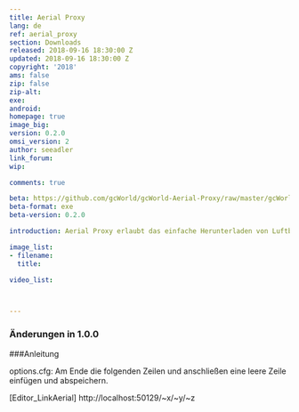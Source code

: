 ```yaml
---
title: Aerial Proxy
lang: de
ref: aerial_proxy
section: Downloads
released: 2018-09-16 18:30:00 Z
updated: 2018-09-16 18:30:00 Z
copyright: '2018'
ams: false
zip: false
zip-alt:
exe: 
android: 
homepage: true
image_big: 
version: 0.2.0
omsi_version: 2
author: seeadler
link_forum:
wip: 

comments: true

beta: https://github.com/gcWorld/gcWorld-Aerial-Proxy/raw/master/gcWorld%20Aerial%20Proxy/publish/setup.exe
beta-format: exe
beta-version: 0.2.0

introduction: Aerial Proxy erlaubt das einfache Herunterladen von Luftbildern im OMSI 2 Editor.

image_list:
- filename: 
  title:

video_list:



---
```




<div class="bg bg-success" markdown="block">

### Änderungen in 1.0.0


</div>

<div class="bg bg-danger" markdown="block">
###Anleitung

options.cfg: Am Ende die folgenden Zeilen und anschließen eine leere Zeile einfügen und abspeichern.

[Editor_LinkAerial]
http://localhost:50129/~x/~y/~z



</div>

